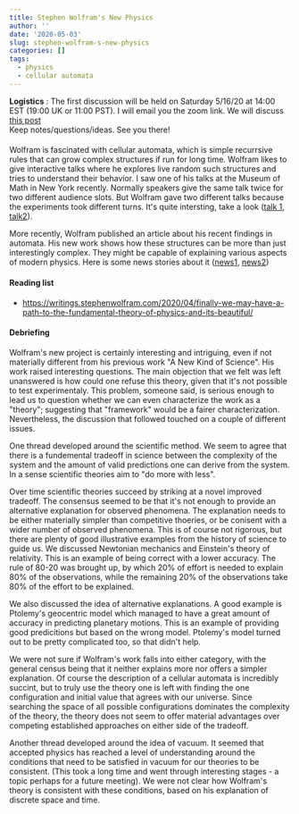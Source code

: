 ```yaml
---
title: Stephen Wolfram's New Physics
author: ''
date: '2020-05-03'
slug: stephen-wolfram-s-new-physics
categories: []
tags:
  - physics
  - cellular automata
---
```


**Logistics** : The first discussion will be held on Saturday 5/16/20 at 14:00 EST (19:00 UK or 11:00 PST). I will email you the zoom link. 
We will discuss [this post](https://writings.stephenwolfram.com/2020/04/finally-we-may-have-a-path-to-the-fundamental-theory-of-physics-and-its-beautiful/)  
Keep notes/questions/ideas. See you there!

#### 
Wolfram is fascinated with cellular automata, which is simple recurrsive rules that can grow complex structures if run for long time. Wolfram likes to give interactive talks where he explores live random such structures and tries to understand their behavior. I saw one of his talks at the Museum of Math in New York recently. Normally speakers give the same talk twice for two different audience slots. But Wolfram gave two different talks because the experiments took different turns. It's quite intersting, take a look ([talk 1](https://www.youtube.com/watch?v=DnttjrACWD0), [talk2](https://www.youtube.com/watch?v=1vdx_5YfWG4)). 

More recently, Wolfram published an article about his recent findings in automata. His new work shows how these structures can be more than just interestingly complex. They might be capable of explaining various aspects of modern physics. Here is some news stories about it ([news1](https://techcentral.co.za/stephen-wolfram-bets-on-a-new-kind-of-physics/97508/), [news2](https://phys.org/news/2020-04-wolfram-physics-fundamental-theory.html))

#### Reading list

* https://writings.stephenwolfram.com/2020/04/finally-we-may-have-a-path-to-the-fundamental-theory-of-physics-and-its-beautiful/


#### Debriefing

Wolfram's new project is certainly interesting and intriguing, even if not materially different from his previous work "A New Kind of Science". His work raised interesting questions. The main objection that we felt was left unanswered is how could one refuse this theory, given that it's not possible to test experimentaly. This problem, someone said, is serious enough to lead us to question whether we can even characterize the work as a "theory"; suggesting that "framework" would be a fairer characterization. Nevertheless, the discussion that followed touched on a couple of different issues.

One thread developed around the scientific method. We seem to agree that there is a fundemental tradeoff in science between the complexity of the system and the amount of valid predictions one can derive from the system. In a sense scientific theories aim to "do more with less".

Over time scientific theories succeed by striking at a novel improved tradeoff. The consensus seemed to be that it's not enough to provide an alternative explanation for observed phenomena. The explanation needs to be either materially simpler than competitive thoeries, or be conisent with a wider number of observed phenomena. This is of course not rigorous, but there are plenty of good illustrative examples from the history of science to guide us. We discussed Newtonian mechanics and Einstein's theory of relativity. This is an example of being correct with a lower accuracy. The rule of 80-20 was brought up, by which 20% of effort is needed to explain 80% of the observations, while the remaining 20% of the observations take 80% of the effort to be explained. 

We also discussed the idea of alternative explanations. A good example is Ptolemy's geocentric model which managed to have a great amount of accuracy in predicting planetary motions. This is an example of providing good predicitions but based on the wrong model. Ptolemy's model turned out to be pretty complicated too, so that didn't help. 

We were not sure if Wolfram's work falls into either category, with the general census being that it neither explains more nor offers a simpler explanation. Of course the description of a cellular automata is incredibly succint, but to truly use the theory one is left with finding the one configuration and initial value that agrees with our universe. Since searching the space of all possible configurations dominates the complexity of the theory, the theory does not seem to offer material advantages over competing established approaches on either side of the tradeoff. 

Another thread developed around the idea of vacuum. It seemed that accepted physics has reached a level of understanding around the conditions that need to be satisfied in vacuum for our theories to be consistent. (This took a long time and went through interesting stages - a topic perhaps for a future meeting). We were not clear how Wolfram's theory is consistent with these conditions, based on his explanation of discrete space and time. 







